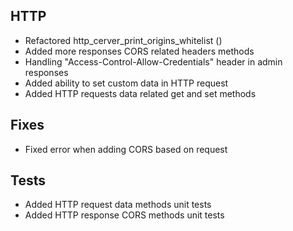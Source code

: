 ## HTTP
- Refactored http_cerver_print_origins_whitelist ()
- Added more responses CORS related headers methods
- Handling "Access-Control-Allow-Credentials" header in admin responses
- Added ability to set custom data in HTTP request
- Added HTTP requests data related get and set methods

## Fixes
- Fixed error when adding CORS based on request

## Tests
- Added HTTP request data methods unit tests
- Added HTTP response CORS methods unit tests